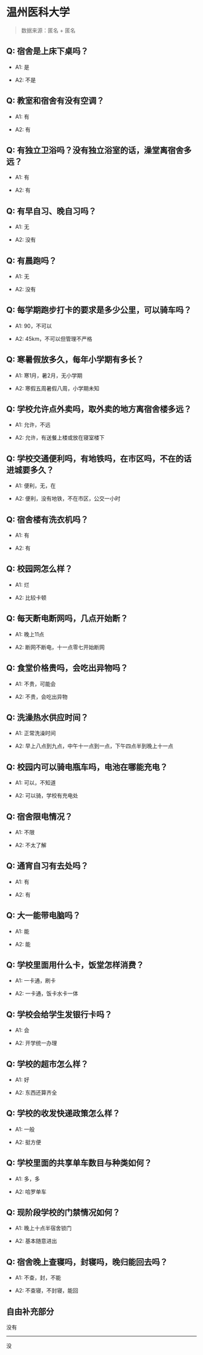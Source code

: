 # 温州医科大学

> 数据来源：匿名 + 匿名

## Q: 宿舍是上床下桌吗？

- A1: 是

- A2: 不是

## Q: 教室和宿舍有没有空调？

- A1: 有

- A2: 有

## Q: 有独立卫浴吗？没有独立浴室的话，澡堂离宿舍多远？

- A1: 有

- A2: 有

## Q: 有早自习、晚自习吗？

- A1: 无

- A2: 没有

## Q: 有晨跑吗？

- A1: 无

- A2: 没有

## Q: 每学期跑步打卡的要求是多少公里，可以骑车吗？

- A1: 90，不可以

- A2: 45km，不可以但管理不严格

## Q: 寒暑假放多久，每年小学期有多长？

- A1: 寒1月，暑2月，无小学期

- A2: 寒假五周暑假八周，小学期未知

## Q: 学校允许点外卖吗，取外卖的地方离宿舍楼多远？

- A1: 允许，不远

- A2: 允许，有送餐上楼或放在寝室楼下

## Q: 学校交通便利吗，有地铁吗，在市区吗，不在的话进城要多久？

- A1: 便利，无，在

- A2: 便利，没有地铁，不在市区，公交一小时

## Q: 宿舍楼有洗衣机吗？

- A1: 有

- A2: 有

## Q: 校园网怎么样？

- A1: 烂

- A2: 比较卡顿

## Q: 每天断电断网吗，几点开始断？

- A1: 晚上11点

- A2: 断网不断电，十一点零七开始断网

## Q: 食堂价格贵吗，会吃出异物吗？

- A1: 不贵，可能会

- A2: 不贵，会吃出异物

## Q: 洗澡热水供应时间？

- A1: 正常洗澡时间

- A2: 早上八点到九点，中午十一点到一点，下午四点半到晚上十一点

## Q: 校园内可以骑电瓶车吗，电池在哪能充电？

- A1: 可以，不知道

- A2: 可以骑，学校有充电处

## Q: 宿舍限电情况？

- A1: 不限

- A2: 不太了解

## Q: 通宵自习有去处吗？

- A1: 有

- A2: 有

## Q: 大一能带电脑吗？

- A1: 能

- A2: 能

## Q: 学校里面用什么卡，饭堂怎样消费？

- A1: 一卡通，刷卡

- A2: 一卡通，饭卡水卡一体

## Q: 学校会给学生发银行卡吗？

- A1: 会

- A2: 开学统一办理

## Q: 学校的超市怎么样？

- A1: 好

- A2: 东西还算齐全

## Q: 学校的收发快递政策怎么样？

- A1: 一般

- A2: 挺方便

## Q: 学校里面的共享单车数目与种类如何？

- A1: 多，多

- A2: 哈罗单车

## Q: 现阶段学校的门禁情况如何？

- A1: 晚上十点半宿舍锁门

- A2: 基本随意进出

## Q: 宿舍晚上查寝吗，封寝吗，晚归能回去吗？

- A1: 不查，封，不能

- A2: 不查寝，不封寝，能回

## 自由补充部分

没有

***

没